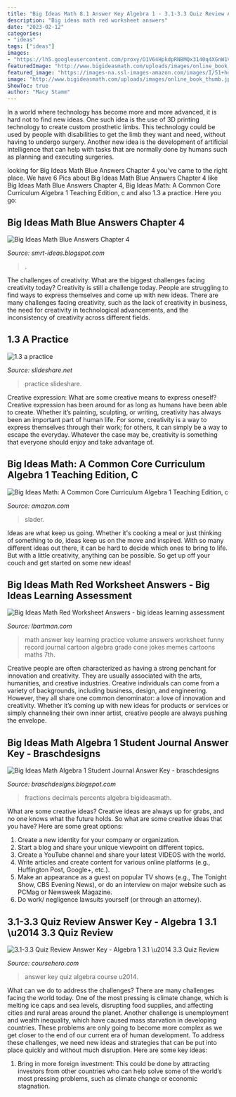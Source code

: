 ```yaml
---
title: "Big Ideas Math 8.1 Answer Key Algebra 1 - 3.1-3.3 Quiz Review Answer Key"
description: "Big ideas math red worksheet answers"
date: "2023-02-12"
categories:
- "ideas"
tags: ["ideas"]
images:
- "https://lh5.googleusercontent.com/proxy/O1V64HpkdpRNBMQx3140q4XGnW1V8US8om9hqf7R8HKzLhkm-hv4J8vVSyH7osIPzFb0Hz7ae8hX5AekvPXQF4LUCuKdjSbEaFSKAxBcUrzOtsXkR7Ytow=w1200-h630-p-k-no-nu"
featuredImage: "http://www.bigideasmath.com/uploads/images/online_book_thumb.jpg"
featured_image: "https://images-na.ssl-images-amazon.com/images/I/51+hdpdgrEL._SX258_BO1,204,203,200_.jpg"
image: "http://www.bigideasmath.com/uploads/images/online_book_thumb.jpg"
ShowToc: true
author: "Macy Stamm"
---
```



In a world where technology has become more and more advanced, it is hard not to find new ideas. One such idea is the use of 3D printing technology to create custom prosthetic limbs. This technology could be used by people with disabilities to get the limb they want and need, without having to undergo surgery. Another new idea is the development of artificial intelligence that can help with tasks that are normally done by humans such as planning and executing surgeries.

	

		
looking for Big Ideas Math Blue Answers Chapter 4 you've came to the right place. We have 6 Pics about Big Ideas Math Blue Answers Chapter 4 like Big Ideas Math Blue Answers Chapter 4, Big Ideas Math: A Common Core Curriculum Algebra 1 Teaching Edition, c and also 1.3 a practice. Here you go:
		
    
## Big Ideas Math Blue Answers Chapter 4

<img loading=lazy src="https://lh5.googleusercontent.com/proxy/O1V64HpkdpRNBMQx3140q4XGnW1V8US8om9hqf7R8HKzLhkm-hv4J8vVSyH7osIPzFb0Hz7ae8hX5AekvPXQF4LUCuKdjSbEaFSKAxBcUrzOtsXkR7Ytow=w1200-h630-p-k-no-nu" onerror="this.onerror=null;this.src='https://tse4.mm.bing.net/th?id=OIP.B6VIJ1NY-N8uPvTuG6ixOQHaIm&amp;pid=15.1';" alt="Big Ideas Math Blue Answers Chapter 4">

_Source: smrt-ideas.blogspot.com_

>. 

	

The challenges of creativity: What are the biggest challenges facing creativity today?
Creativity is still a challenge today. People are struggling to find ways to express themselves and come up with new ideas. There are many challenges facing creativity, such as the lack of creativity in business, the need for creativity in technological advancements, and the inconsistency of creativity across different fields.

    
## 1.3 A Practice

<img loading=lazy src="http://image.slidesharecdn.com/1-140911103415-phpapp02/95/13-a-practice-1-638.jpg?cb=1410449675" onerror="this.onerror=null;this.src='https://tse1.mm.bing.net/th?id=OIP.AUnzGNO1ZWjKSm13XrTM9AHaJl&amp;pid=15.1';" alt="1.3 a practice">

_Source: slideshare.net_

>practice slideshare. 

	

Creative expression: What are some creative means to express oneself?
Creative expression has been around for as long as humans have been able to create. Whether it’s painting, sculpting, or writing, creativity has always been an important part of human life. For some, creativity is a way to express themselves through their work; for others, it can simply be a way to escape the everyday. Whatever the case may be, creativity is something that everyone should enjoy and take advantage of.

    
## Big Ideas Math: A Common Core Curriculum Algebra 1 Teaching Edition, C

<img loading=lazy src="https://images-na.ssl-images-amazon.com/images/I/51+hdpdgrEL._SX258_BO1,204,203,200_.jpg" onerror="this.onerror=null;this.src='https://tse2.mm.bing.net/th?id=OIP.lEbg4w2N--PbcMarISq7gQAAAA&amp;pid=15.1';" alt="Big Ideas Math: A Common Core Curriculum Algebra 1 Teaching Edition, c">

_Source: amazon.com_

>slader. 

	

Ideas are what keep us going. Whether it's cooking a meal or just thinking of something to do, ideas keep us on the move and inspired. With so many different ideas out there, it can be hard to decide which ones to bring to life. But with a little creativity, anything can be possible. So get up off your couch and get started on some new ideas!

    
## Big Ideas Math Red Worksheet Answers - Big Ideas Learning Assessment

<img loading=lazy src="https://s-media-cache-ak0.pinimg.com/736x/33/d4/52/33d45286046cd915686b1c811dfdc2ec.jpg" onerror="this.onerror=null;this.src='https://tse1.mm.bing.net/th?id=OIP.iMK0vfwJ8Q2vLgvm5mfrVQHaHR&amp;pid=15.1';" alt="Big Ideas Math Red Worksheet Answers - big ideas learning assessment">

_Source: lbartman.com_

>math answer key learning practice volume answers worksheet funny record journal cartoon algebra grade cone jokes memes cartoons maths 7th. 

	

Creative people are often characterized as having a strong penchant for innovation and creativity. They are usually associated with the arts, humanities, and creative industries. Creative individuals can come from a variety of backgrounds, including business, design, and engineering. However, they all share one common denominator: a love of innovation and creativity. Whether it’s coming up with new ideas for products or services or simply channeling their own inner artist, creative people are always pushing the envelope.

    
## Big Ideas Math Algebra 1 Student Journal Answer Key - Braschdesigns

<img loading=lazy src="http://www.bigideasmath.com/uploads/images/online_book_thumb.jpg" onerror="this.onerror=null;this.src='https://tse2.mm.bing.net/th?id=OIP.hj0W_GzfXN2mANOwcb7ooAHaJe&amp;pid=15.1';" alt="Big Ideas Math Algebra 1 Student Journal Answer Key - braschdesigns">

_Source: braschdesigns.blogspot.com_

>fractions decimals percents algebra bigideasmath. 

	

What are some creative ideas?
Creative ideas are always up for grabs, and no one knows what the future holds. So what are some creative ideas that you have? Here are some great options: 
1. Create a new identity for your company or organization.
2. Start a blog and share your unique viewpoint on different topics.
3. Create a YouTube channel and share your latest VIDEOS with the world. 
4. Write articles and create content for various online platforms (e.g., Huffington Post, Google+, etc.). 
5. Make an appearance as a guest on popular TV shows (e.g., The Tonight Show, CBS Evening News), or do an interview on major website such as PCMag or Newsweek Magazine. 
6. Do work/ negligence lawsuits yourself (or through an attorney).

    
## 3.1-3.3 Quiz Review Answer Key - Algebra 1 3.1 \u2014 3.3 Quiz Review

<img loading=lazy src="https://www.coursehero.com/thumb/00/0e/000e0b2c9b33d08e83336f2689c92f57335e6391_180.jpg" onerror="this.onerror=null;this.src='https://tse1.mm.bing.net/th?id=OIP.jCqaTzsXZGyYUNFf5ktaXgAAAA&amp;pid=15.1';" alt="3.1-3.3 Quiz Review Answer Key - Algebra 1 3.1 \u2014 3.3 Quiz Review">

_Source: coursehero.com_

>answer key quiz algebra course u2014. 

	

What can we do to address the challenges?
There are many challenges facing the world today. One of the most pressing is climate change, which is melting ice caps and sea levels, disrupting food supplies, and affecting cities and rural areas around the planet. Another challenge is unemployment and wealth inequality, which have caused mass starvation in developing countries. 
These problems are only going to become more complex as we get closer to the end of our current era of human development. To address these challenges, we need new ideas and strategies that can be put into place quickly and without much disruption. Here are some key ideas: 

1) Bring in more foreign investment: This could be done by attracting investors from other countries who can help solve some of the world’s most pressing problems, such as climate change or economic stagnation.

